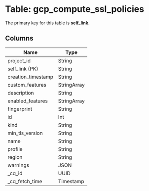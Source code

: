 # Table: gcp_compute_ssl_policies


The primary key for this table is **self_link**.


## Columns
| Name          | Type          |
| ------------- | ------------- |
|project_id|String|
|self_link (PK)|String|
|creation_timestamp|String|
|custom_features|StringArray|
|description|String|
|enabled_features|StringArray|
|fingerprint|String|
|id|Int|
|kind|String|
|min_tls_version|String|
|name|String|
|profile|String|
|region|String|
|warnings|JSON|
|_cq_id|UUID|
|_cq_fetch_time|Timestamp|